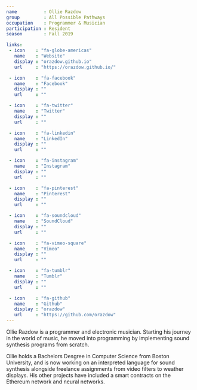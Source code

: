 ```yaml
---
name          : Ollie Razdow
group         : All Possible Pathways
occupation    : Programmer & Musician
participation : Resident
season        : Fall 2019

links:
 - icon    : "fa-globe-americas"
   name    : "Website"
   display : "orazdow.github.io"
   url     : "https://orazdow.github.io/"

 - icon    : "fa-facebook"
   name    : "Facebook"
   display : ""
   url     : ""

 - icon    : "fa-twitter"
   name    : "Twitter"
   display : ""
   url     : ""

 - icon    : "fa-linkedin"
   name    : "LinkedIn"
   display : ""
   url     : ""

 - icon    : "fa-instagram"
   name    : "Instagram"
   display : ""
   url     : ""

 - icon    : "fa-pinterest"
   name    : "Pinterest"
   display : ""
   url     : ""

 - icon    : "fa-soundcloud"
   name    : "SoundCloud"
   display : ""
   url     : ""

 - icon    : "fa-vimeo-square"
   name    : "Vimeo"
   display : ""
   url     : ""

 - icon    : "fa-tumblr"
   name    : "Tumblr"
   display : ""
   url     : ""

 - icon    : "fa-github"
   name    : "Github"
   display : "orazdow"
   url     : "https://github.com/orazdow"
---
```

Ollie Razdow is a programmer and electronic musician. Starting his journey in the world of music, he moved into programming by implementing sound synthesis programs from scratch.

Ollie holds a Bachelors Desgree in Computer Science from Boston University, and is now working on an interpreted language for sound synthesis alongside freelance assignments from video filters to weather displays. His other projects have included a smart contracts on the Ethereum network and neural networks.
